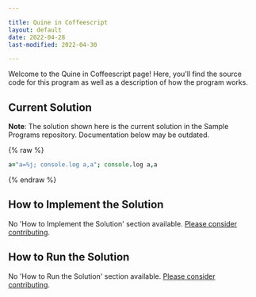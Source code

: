```yaml
---

title: Quine in Coffeescript
layout: default
date: 2022-04-28
last-modified: 2022-04-30

---
```


Welcome to the Quine in Coffeescript page! Here, you'll find the source code for this program as well as a description of how the program works.

## Current Solution

**Note**: The solution shown here is the current solution in the Sample Programs repository. Documentation below may be outdated.

{% raw %}

```coffeescript
a="a=%j; console.log a,a"; console.log a,a
```

{% endraw %}

## How to Implement the Solution

No 'How to Implement the Solution' section available. [Please consider contributing](https://github.com/TheRenegadeCoder/sample-programs-website).

## How to Run the Solution

No 'How to Run the Solution' section available. [Please consider contributing](https://github.com/TheRenegadeCoder/sample-programs-website).